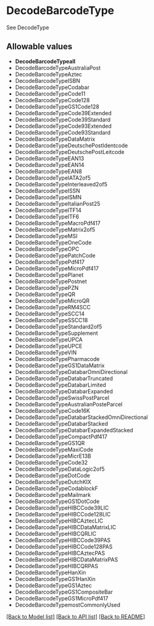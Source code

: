 # DecodeBarcodeType

See DecodeType

## Allowable values
* **DecodeBarcodeTypeall**
* DecodeBarcodeTypeAustraliaPost
* DecodeBarcodeTypeAztec
* DecodeBarcodeTypeISBN
* DecodeBarcodeTypeCodabar
* DecodeBarcodeTypeCode11
* DecodeBarcodeTypeCode128
* DecodeBarcodeTypeGS1Code128
* DecodeBarcodeTypeCode39Extended
* DecodeBarcodeTypeCode39Standard
* DecodeBarcodeTypeCode93Extended
* DecodeBarcodeTypeCode93Standard
* DecodeBarcodeTypeDataMatrix
* DecodeBarcodeTypeDeutschePostIdentcode
* DecodeBarcodeTypeDeutschePostLeitcode
* DecodeBarcodeTypeEAN13
* DecodeBarcodeTypeEAN14
* DecodeBarcodeTypeEAN8
* DecodeBarcodeTypeIATA2of5
* DecodeBarcodeTypeInterleaved2of5
* DecodeBarcodeTypeISSN
* DecodeBarcodeTypeISMN
* DecodeBarcodeTypeItalianPost25
* DecodeBarcodeTypeITF14
* DecodeBarcodeTypeITF6
* DecodeBarcodeTypeMacroPdf417
* DecodeBarcodeTypeMatrix2of5
* DecodeBarcodeTypeMSI
* DecodeBarcodeTypeOneCode
* DecodeBarcodeTypeOPC
* DecodeBarcodeTypePatchCode
* DecodeBarcodeTypePdf417
* DecodeBarcodeTypeMicroPdf417
* DecodeBarcodeTypePlanet
* DecodeBarcodeTypePostnet
* DecodeBarcodeTypePZN
* DecodeBarcodeTypeQR
* DecodeBarcodeTypeMicroQR
* DecodeBarcodeTypeRM4SCC
* DecodeBarcodeTypeSCC14
* DecodeBarcodeTypeSSCC18
* DecodeBarcodeTypeStandard2of5
* DecodeBarcodeTypeSupplement
* DecodeBarcodeTypeUPCA
* DecodeBarcodeTypeUPCE
* DecodeBarcodeTypeVIN
* DecodeBarcodeTypePharmacode
* DecodeBarcodeTypeGS1DataMatrix
* DecodeBarcodeTypeDatabarOmniDirectional
* DecodeBarcodeTypeDatabarTruncated
* DecodeBarcodeTypeDatabarLimited
* DecodeBarcodeTypeDatabarExpanded
* DecodeBarcodeTypeSwissPostParcel
* DecodeBarcodeTypeAustralianPosteParcel
* DecodeBarcodeTypeCode16K
* DecodeBarcodeTypeDatabarStackedOmniDirectional
* DecodeBarcodeTypeDatabarStacked
* DecodeBarcodeTypeDatabarExpandedStacked
* DecodeBarcodeTypeCompactPdf417
* DecodeBarcodeTypeGS1QR
* DecodeBarcodeTypeMaxiCode
* DecodeBarcodeTypeMicrE13B
* DecodeBarcodeTypeCode32
* DecodeBarcodeTypeDataLogic2of5
* DecodeBarcodeTypeDotCode
* DecodeBarcodeTypeDutchKIX
* DecodeBarcodeTypeCodablockF
* DecodeBarcodeTypeMailmark
* DecodeBarcodeTypeGS1DotCode
* DecodeBarcodeTypeHIBCCode39LIC
* DecodeBarcodeTypeHIBCCode128LIC
* DecodeBarcodeTypeHIBCAztecLIC
* DecodeBarcodeTypeHIBCDataMatrixLIC
* DecodeBarcodeTypeHIBCQRLIC
* DecodeBarcodeTypeHIBCCode39PAS
* DecodeBarcodeTypeHIBCCode128PAS
* DecodeBarcodeTypeHIBCAztecPAS
* DecodeBarcodeTypeHIBCDataMatrixPAS
* DecodeBarcodeTypeHIBCQRPAS
* DecodeBarcodeTypeHanXin
* DecodeBarcodeTypeGS1HanXin
* DecodeBarcodeTypeGS1Aztec
* DecodeBarcodeTypeGS1CompositeBar
* DecodeBarcodeTypeGS1MicroPdf417
* DecodeBarcodeTypemostCommonlyUsed

[[Back to Model list]](../README.md#documentation-for-models) [[Back to API list]](../README.md#documentation-for-api-endpoints) [[Back to README]](../README.md)

